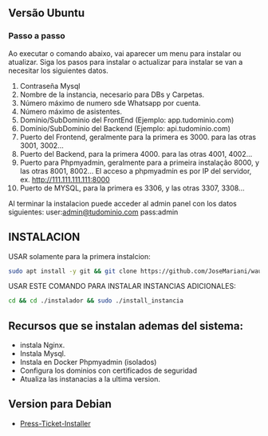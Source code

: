 ## Versão Ubuntu 
### Passo a passo
Ao executar o comando abaixo, vai aparecer um menu para instalar ou atualizar.
Siga los pasos para instalar o actualizar
para instalar se van a necesitar los siguientes datos.
1. Contraseña Mysql
2. Nombre de la instancia, necesario para DBs y Carpetas.
3. Número máximo de numero sde Whatsapp por cuenta.
4. Número máximo de asistentes.
5. Domínio/SubDominio del FrontEnd (Ejemplo: app.tudominio.com)
6. Domínio/SubDominio del Backend (Ejemplo: api.tudominio.com)
7. Puerto del Frontend, geralmente para la primera es 3000. para las otras 3001, 3002...
8. Puerto del Backend, para la primera 4000. para las otras 4001, 4002...
9. Puerto para Phpmyadmin, geralmente para a primeira instalação 8000, y las otras 8001, 8002...
El acceso a phpmyadmin es por IP del servidor, ex. http://111.111.111.111:8000
10. Puerto de MYSQL, para la primera es 3306, y las otras 3307, 3308...


Al terminar la instalacion puede acceder al admin panel con los datos siguientes: 
user:admin@tudominio.com
pass:admin

## INSTALACION
USAR solamente para la primera instalcion:

```bash
sudo apt install -y git && git clone https://github.com/JoseMariani/wauto.git instalador && sudo chmod -R 777 ./instalador && cd ./instalador && sudo ./install_primaria
```

USAR ESTE COMANDO PARA INSTALAR INSTANCIAS ADICIONALES:
```bash
cd && cd ./instalador && sudo ./install_instancia
```
## Recursos que se instalan ademas del sistema: 
- instala Nginx.
- Instala Mysql.
- Instala en Docker Phpmyadmin (isolados)
- Configura los dominios con certificados de seguridad
- Atualiza las instanacias a la ultima version.

## Version para Debian
- [Press-Ticket-Installer](https://github.com/robsonwr/Press-Ticket-Installer)
